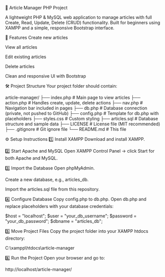 📝 Article Manager PHP Project

A lightweight PHP & MySQL web application to manage articles with full Create, Read, Update, Delete (CRUD) functionality.
Built for beginners using XAMPP and a simple, responsive Bootstrap interface.

📌 Features
Create new articles

View all articles

Edit existing articles

Delete articles

Clean and responsive UI with Bootstrap

🛠️ Project Structure
Your project folder should contain:

article-manager/
├── index.php             # Main page to view articles
├── action.php            # Handles create, update, delete actions
├── nav.php               # Navigation bar included in pages
├── db.php                # Database connection (private, not pushed to GitHub)
├── config.php    # Template for db.php with placeholders
├── styles.css            # Custom styling
├── articles.sql          # Database structure and sample data
├── LICENSE               # License file (MIT recommended)
├── .gitignore            # Git ignore file
└── README.md             # This file

⚙️ Setup Instructions
1️⃣ Install XAMPP
Download and install XAMPP.

2️⃣ Start Apache and MySQL
Open XAMPP Control Panel → click Start for both Apache and MySQL.

3️⃣ Import the Database
Open phpMyAdmin.

Create a new database, e.g., articles_db.

Import the articles.sql file from this repository.

4️⃣ Configure Database
Copy config.php to db.php.
Open db.php and replace placeholders with your database credentials:

$host = "localhost";
$user = "your_db_username";
$password = "your_db_password";
$dbname = "articles_db";

5️⃣ Move Project Files
Copy the project folder into your XAMPP htdocs directory:

C:\xampp\htdocs\article-manager

6️⃣ Run the Project
Open your browser and go to:

http://localhost/article-manager/
